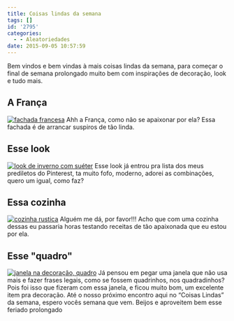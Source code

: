 ```yaml
---
title: Coisas lindas da semana
tags: []
id: '2795'
categories:
  - - Aleatoriedades
date: 2015-09-05 10:57:59
---
```


Bem vindos e bem vindas à mais coisas lindas da semana, para começar o final de semana prolongado muito bem com inspirações de decoração, look e tudo mais.

## A França

[![fachada francesa](http://natalia.blog.br/wp-content/uploads/2015/09/França.jpg)](http://natalia.blog.br/wp-content/uploads/2015/09/França.jpg) Ahh a França, como não se apaixonar por ela? Essa fachada é de arrancar suspiros de tão linda.

## Esse look

[![look de inverno com suéter](http://natalia.blog.br/wp-content/uploads/2015/09/03524d9779262fe1ae178e06c8cc1cb0-683x1024.jpg)](http://natalia.blog.br/wp-content/uploads/2015/09/03524d9779262fe1ae178e06c8cc1cb0.jpg) Esse look já entrou pra lista dos meus prediletos do Pinterest, ta muito fofo, moderno, adorei as combinações, quero um igual, como faz?

## Essa cozinha

[![cozinha rustica ](http://natalia.blog.br/wp-content/uploads/2015/09/f1c9e14be5acb5bf5699739397ad7e64.jpg)](http://natalia.blog.br/wp-content/uploads/2015/09/f1c9e14be5acb5bf5699739397ad7e64.jpg) Alguém me dá, por favor!!! Acho que com uma cozinha dessas eu passaria horas testando receitas de tão apaixonada que eu estou por ela.

## Esse "quadro"

[![janela na decoração, quadro](http://natalia.blog.br/wp-content/uploads/2015/09/8b20e2509a497080334318a241bb373c-683x1024.jpg)](http://natalia.blog.br/wp-content/uploads/2015/09/8b20e2509a497080334318a241bb373c.jpg) Já pensou em pegar uma janela que não usa mais e fazer frases legais, como se fossem quadrinhos, nos quadradinhos? Pois foi isso que fizeram com essa janela, e ficou muito bom, um excelente item pra decoração. Até o nosso próximo encontro aqui no “Coisas Lindas” da semana, espero vocês semana que vem. Beijos e aproveitem bem esse feriado prolongado